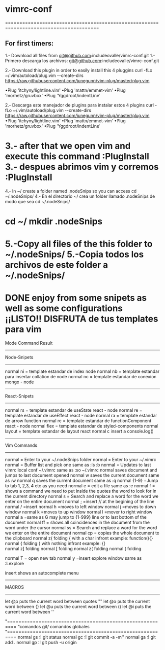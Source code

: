 # vimrc-conf
=======================================================================================<br>
## For first timers:<br>
1.- Download all files from git@github.com:includeovalle/vimrc-conf.git
1.- Primero descarga los archivos: git@github.com:includeovalle/vimrc-conf.git 

2.- Download this plugin in order to easily install this 4 pluggins
        curl -fLo ~/.vim/autoload/plug.vim --create-dirs \
        https://raw.githubusercontent.com/junegunn/vim-plug/master/plug.vim

•Plug 'itchyny/lightline.vim'
•Plug 'mattn/emmet-vim'
•Plug 'morhetz/gruvbox'
•Plug 'Yggdroot/indentLine'

2.- Descarga  este manejador de plugins para instalar estos 4 plugins
        curl -fLo ~/.vim/autoload/plug.vim --create-dirs \
        https://raw.githubusercontent.com/junegunn/vim-plug/master/plug.vim
•Plug 'itchyny/lightline.vim'
•Plug 'mattn/emmet-vim'
•Plug 'morhetz/gruvbox'
•Plug 'Yggdroot/indentLine'

3.- after that we open vim and execute this command :PlugInstall
3.- despues abrimos vim y corremos :PlugInstall
=========================================================================================
4.- In ~/ create a folder named .nodeSnips so you can access cd ~/.nodeSnips/
4.- En el directorio ~/ crea un folder llamado .nodeSnips de modo que sea cd ~/.nodeSnips/

cd ~/
mkdir .nodeSnips
=========================================================================================
5.-Copy all files of the this folder to ~/.nodeSnips/
5.-Copia todos los archivos de este folder a ~/.nodeSnips/
=========================================================================================
DONE enjoy from some snipets as well as some configurations
¡¡LISTO!!
DISFRUTA de tus templates para vim 
===============================================================
Mode    Command               Result
______________________________________________________________
Node-Snipets
__________________
normal  <leader>ni = template estandar de index node
normal  <leader>nb = template estandar para insertar collation de node
normal  <leader>nc = template estandar de conexion mongo - node
__________________
React-Snipets
__________________
normal  <leader>rs = template estandar de useState react - node
normal  <leader>re = template estandar de useEffect react - node
normal  <leader>ra = template estandar de arrow function
normal  <leader>rc = template estandar de functionComponent react - node
normal  <leader>flex = template estandar de styled-components
normal  <leader>layout = template estandar de layout react 
normal  <leader>c insert a console.log()
__________________
Vim Commands
__________________
normal  <F1> = Enter to your ~/.nodeSnips folder
normal  <F2> = Enter to your ~/.vimrc
normal  <F4> = Buffer list and pick one same as :ls <cr> :b
normal  <F5> = Updates to last vimrc local conf ~/.vimrc  same as :so ~/.vimrc
normal  <leader><Tab> saves document and jumps to last document opened
normal  <leader>w saves the current document same as :w
normal  <leader>q saves the current document same as :q
normal  <leader>{1-9} =Jump to tab 1, 2,3, 4 etc as you need
normal  <leader>e = edit a file same as :e
normal  <leader>f = shows a command we need to put inside the quotes the word to look for in the current directory
normal  <leader>s = Search and replace a word for the word we enter on the entire document
normal  <leader>; =insert // at the begining of the line
normal  <leader>/ =insert <CR>
normal	<leader>h =moves to left window
normal	<leader>j =moves to down window
normal	<leader>k =moves to up window
normal	<leader>l =mover to right window
normal  <leader>a  =same as G may jump to {1-999} line or to last bottom of the document
normal  <leader>ff = shows all coincidences in the document from the word under the cursor 
normal  <leader>ss = Search and replace a word for the word we enter on the entire document
normal  <leader>cp = copies the whole document to the clipboard
normal  <leader>z{ folding { with a char infront example: function(){}	
normal  <leader>{ folding { with nothing infront example: {}	
normal  <leader>z[ folding
normal  <leader>[ folding
normal  <leader>z( folding
normal  <leader>( folding


normal  <shift>T  = open new tab
normal  <control>y =insert explore window same as :Lexplore


insert  <TAB> shows an autocomplete menu
__________________
MACROS
__________________
let @p puts the current word between quotes ""
let @o puts the current word between {}
let @u puts the current word between ()
let @i puts the current word between ''

  
"=========================================================
"comandos git/ comandos globales
"=========================================================
normal <Leader>gs :! git status<CR>
normal <Leader>gc :! git commit -a -m''
normal <Leader>ga :! git add .<CR>
normal <Leader>gp :! git push -u origin<CR>

